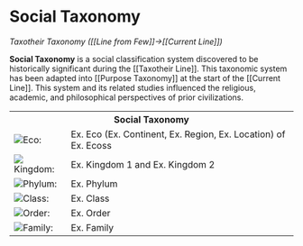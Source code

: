 <!-- wiki-header-section:start -->
# Social Taxonomy
_Taxotheir Taxonomy ([[Line from Few]]->[[Current Line]])_

**Social Taxonomy** is a social classification system discovered to be historically significant during the [[Taxotheir Line]]. This taxonomic system has been adapted into [[Purpose Taxonomy]] at the start of the [[Current Line]]. This system and its related studies influenced the religious, academic, and philosophical perspectives of prior civilizations. 

<!-- wiki-header-section:end -->



<!-- taxonomy-table-section:start -->
<div class="taxonomy-table">
  <table>
    <tr>
      <th colspan="3">Social Taxonomy</th>
    </tr>
    <tr>
      <td class="taxon-label"><img src="../svg/eco.svg" class="taxon-icon">Eco:</td>
      <td class="taxon-content" colspan="2">Ex. Eco (Ex. Continent, Ex. Region, Ex. Location) of Ex. Ecoss</td>
    </tr>
    <tr>
      <td class="taxon-label"><img src="../svg/kingdom.svg" class="taxon-icon">Kingdom:</td>
      <td class="taxon-content" colspan="2">Ex. Kingdom 1 and Ex. Kingdom 2</td>
    </tr>
    <tr>
      <td class="taxon-label"><img src="../svg/phylum.svg" class="taxon-icon">Phylum:</td>
      <td class="taxon-content" colspan="2">Ex. Phylum</td>
    </tr>
    <tr>
      <td class="taxon-label"><img src="../svg/class.svg" class="taxon-icon">Class:</td>
      <td class="taxon-content" colspan="2">Ex. Class</td>
    </tr>
    <tr>
      <td class="taxon-label"><img src="../svg/order.svg" class="taxon-icon">Order:</td>
      <td class="taxon-content" colspan="2">Ex. Order</td>
    </tr>
    <tr>
      <td class="taxon-label"><img src="../svg/family.svg" class="taxon-icon">Family:</td>
      <td class="taxon-content" colspan="2">Ex. Family</td>
    </tr>
  </table>
</div>
<!-- taxonomy-table-section:end -->

<!-- not-for-live-publishing:start -->
<!-- obsidian-pull:start -->

<!-- obsidian-pull:end -->
<!--
Social Taxonomy is a system focused on defining types of creatures in relation to one another and does not relate to a creature's purpose or empire function.

Prior to the [[Sol Reformation]], [[Social]] Taxonomy in Sancta was losing favor.
-->
<!-- not-for-live-publishing:end -->
